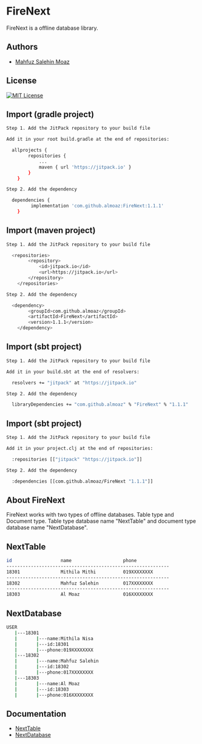 # FireNext 

FireNext is a offline database library.


## Authors

- [Mahfuz Salehin Moaz](https://www.github.com/almoaz)


## License
[![MIT License](https://img.shields.io/badge/License-MIT-green.svg)](https://github.com/almoaz/FireNext/blob/master/LICENSE)




## Import (gradle project)

```bash
Step 1. Add the JitPack repository to your build file

Add it in your root build.gradle at the end of repositories:

  allprojects {
		repositories {
			...
			maven { url 'https://jitpack.io' }
		}
	}

Step 2. Add the dependency

  dependencies {
	     implementation 'com.github.almoaz:FireNext:1.1.1'
	}

```

## Import (maven project)

```bash
Step 1. Add the JitPack repository to your build file

  <repositories>
		<repository>
		    <id>jitpack.io</id>
		    <url>https://jitpack.io</url>
		</repository>
	</repositories>

Step 2. Add the dependency

  <dependency>
	    <groupId>com.github.almoaz</groupId>
	    <artifactId>FireNext</artifactId>
	    <version>1.1.1</version>
	</dependency>

```

## Import (sbt project)

```bash
Step 1. Add the JitPack repository to your build file

Add it in your build.sbt at the end of resolvers:

  resolvers += "jitpack" at "https://jitpack.io"

Step 2. Add the dependency

  libraryDependencies += "com.github.almoaz" % "FireNext" % "1.1.1"	

```
## Import (sbt project)

```bash
Step 1. Add the JitPack repository to your build file

Add it in your project.clj at the end of repositories:

  :repositories [["jitpack" "https://jitpack.io"]]

Step 2. Add the dependency

  :dependencies [[com.github.almoaz/FireNext "1.1.1"]]	

```
    
    
## About FireNext

FireNext works with two types of offline databases. Table type and Document type. Table type database name "NextTable" and document type database name "NextDatabase".

## NextTable

```bash
id                  name                   phone 
------------------------------------------------------------
18301               Mithila Mithi          019XXXXXXXX
------------------------------------------------------------
18302               Mahfuz Salehin         017XXXXXXXX
------------------------------------------------------------
18303               Al Moaz                016XXXXXXXX

```

## NextDatabase

```bash
USER
   |---18301
   |       |---name:Mithila Nisa
   |       |---id:18301
   |       |---phone:019XXXXXXXX
   |---18302
   |       |---name:Mahfuz Salehin
   |       |---id:18302
   |       |---phone:017XXXXXXXX
   |---18303
   |       |---name:Al Moaz
   |       |---id:18303
   |       |---phone:016XXXXXXXX

```


## Documentation

- [NextTable](https://github.com/almoaz/FireNext/blob/master/README.md)
- [NextDatabase](https://github.com/almoaz/FireNext/blob/master/NextTable.md)

